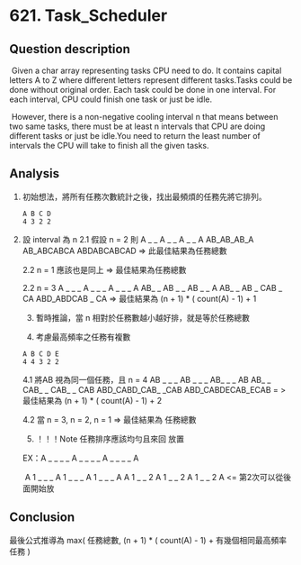 # 621. Task_Scheduler

## Question description

​	Given a char array representing tasks CPU need to do. It contains capital letters A to Z
where different letters represent different tasks.Tasks could be done without original order. Each task could be done in one interval. For each interval, CPU could finish one task or just be idle.

​	However, there is a non-negative cooling interval n that means between two same tasks, 
there must be at least n intervals that CPU are doing different tasks or just be idle.You need to return the least number of intervals the CPU will take to finish all the given tasks.

## Analysis

1. 初始想法，將所有任務次數統計之後，找出最頻煩的任務先將它排列。

   ```
   A B C D
   4 3 2 2
   ```

 2. 設 interval 為 n
    2.1	假設 n = 2 則
    	A _ _ A _ _ A _ _ A
    	AB_AB_AB_A
    	AB_ABCABCA
    	ABDABCABCAD => 此最佳結果為任務總數

    2.2	n = 1 應該也是同上 => 最佳結果為任務總數

    2.2	n = 3
    	A _ _ _ A _ _ _ A _ _ _ A
    	AB_ _ AB _ _ AB _ _ A
    	AB_ _ AB _ CAB _ CA
    	ABD_ABDCAB _ CA => 最佳結果為 (n + 1) * ( count(A) - 1) + 1

	3. 暫時推論，當 n 相對於任務數越小越好排，就是等於任務總數

	4. 考慮最高頻率之任務有複數

    ```
    A B C D E
    4 4 3 2 2
    ```

    4.1	將AB 視為同一個任務，且 n = 4
    	AB _ _ _ AB _ _ _ AB_ _ _ AB
    	AB_ _ CAB_ _ CAB_ _ CAB
    	ABD_CABD_CAB_ _CAB
    	ABD_CABDECAB_ECAB = > 最佳結果為 (n + 1) * ( count(A) - 1) + 2

    4.2	當 n = 3, n = 2, n = 1 => 最佳結果為 任務總數

	5. ！！！Note 任務排序應該均勻且來回 放置

    EX：A _ _ _ _ A _ _ _ _ A _ _ _ _ A

    ​	A 1 _ _ _ A 1 _ _ _ A 1 _ _ _ A
    	A 1 _ _ 2 A 1 _ _ 2 A 1 _ _ 2 A <= 第2次可以從後面開始放

## Conclusion

最後公式推導為
max( 任務總數, (n + 1) * ( count(A) - 1) + 有幾個相同最高頻率任務 )